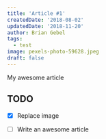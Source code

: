 ```yaml
---
title: 'Article #1'
createdDate: '2018-08-02'
updatedDate: '2018-11-20'
author: Brian Gebel
tags:
  - test
image: pexels-photo-59628.jpeg
draft: false
---
```


My awesome article

## TODO

- [x] Replace image
- [ ] Write an awesome article











